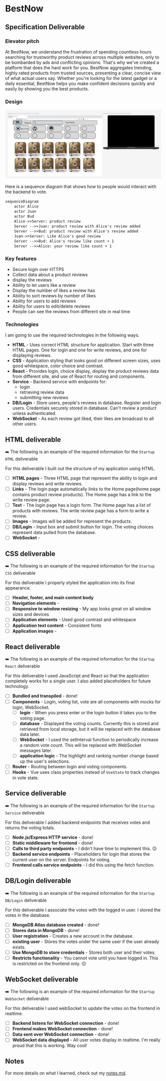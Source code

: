 # BestNow

## Specification Deliverable

### Elevator pitch

At BestNow, we understand the frustration of spending countless hours searching for trustworthy product reviews across multiple websites, only to be bombarded by ads and conflicting opinions. That's why we've created a platform that does the hard work for you. BestNow aggregates trending, highly rated products from trusted sources, presenting a clear, concise view of what actual users say. Whether you're looking for the latest gadget or a daily essential, BestNow helps you make confident decisions quickly and easily by showing you the best products.

### Design

![Mock](bestnow.png)

Here is a sequence diagram that shows how to people would interact with the backend to vote.

```mermaid
sequenceDiagram
    actor Alice
    actor Juan
    actor Bud
    Alice->>Server: product review
    Server -->>Juan: product review with Alice's review added
    Server -->>Bud: product review with Alice's review added
    Juan->>Server: Like Alice's good review
    Server -->>Bud: Alice's review like count + 1
    Server -->>Alice: your review like count + 1
```

### Key features

- Secure login over HTTPS
- Collect data about a product reviews
- display the reviews
- Ability to let users like a review
- Display the number of likes a review has
- Ability to sort reviews by number of likes
- Ability for users to add reviews
- Ability for users to edit/delete reviews
- People can see the reviews from different site in real time

### Technologies

I am going to use the required technologies in the following ways.

- **HTML** - Uses correct HTML structure for application. Start with three HTML pages. One for login and one for write reviews, and one for displaying reviews.
- **CSS** - Application styling that looks good on different screen sizes, uses good whitespace, color choice and contrast.
- **React** - Provides login, choice display, display the product reviews data from different site, and use of React for routing and components.
- **Service** - Backend service with endpoints for:
  - login
  - retrieving review data
  - submitting new reviews
- **DB/Login** - Store users, people's reviews in database. Register and login users. Credentials securely stored in database. Can't review a product unless authenticated.
- **WebSocket** - As each review got liked, their likes are broadcast to all other users.

## HTML deliverable

➡️ The following is an example of the required information for the `Startup HTML` deliverable

For this deliverable I built out the structure of my application using HTML.

- [ ] **HTML pages** - Three HTML page that represent the ability to login and display reviews and write reviews.
- [ ] **Links** - The login page automatically links to the Home page(home page contains product review products). The Home page has a link to the write review page.
- [ ] **Text** - The login page has a login form. The Home page has a list of products with reviews. The write review page has a form to write a review.
- [ ] **Images** - Images will be added for represent the products.
- [ ] **DB/Login** - Input box and submit button for login. The voting choices represent data pulled from the database.
- [ ] **WebSocket** -

## CSS deliverable

➡️ The following is an example of the required information for the `Startup CSS` deliverable

For this deliverable I properly styled the application into its final appearance.

- [ ] **Header, footer, and main content body**
- [ ] **Navigation elements** -
- [ ] **Responsive to window resizing** - My app looks great on all window sizes and devices
- [ ] **Application elements** - Used good contrast and whitespace
- [ ] **Application text content** - Consistent fonts
- [ ] **Application images** -

## React deliverable

➡️ The following is an example of the required information for the `Startup React` deliverable

For this deliverable I used JavaScript and React so that the application completely works for a single user. I also added placeholders for future technology.

- [ ] **Bundled and transpiled** - done!
- [ ] **Components** - Login, voting list, vote are all components with mocks for login, WebSocket.
  - [ ] **login** - When you press enter or the login button it takes you to the voting page.
  - [ ] **database** - Displayed the voting counts. Currently this is stored and retrieved from local storage, but it will be replaced with the database data later.
  - [ ] **WebSocket** - I used the setInterval function to periodically increase a random vote count. This will be replaced with WebSocket messages later.
  - [ ] **application logic** - The highlight and ranking number change based up the user's selections.
- [ ] **Router** - Routing between login and voting components.
- [ ] **Hooks** - Vue uses class properties instead of `UseState` to track changes in vote state.

## Service deliverable

➡️ The following is an example of the required information for the `Startup Service` deliverable

For this deliverable I added backend endpoints that receives votes and returns the voting totals.

- [ ] **Node.js/Express HTTP service** - done!
- [ ] **Static middleware for frontend** - done!
- [ ] **Calls to third party endpoints** - I didn't have time to implement this. 😔
- [ ] **Backend service endpoints** - Placeholders for login that stores the current user on the server. Endpoints for voting.
- [ ] **Frontend calls service endpoints** - I did this using the fetch function.

## DB/Login deliverable

➡️ The following is an example of the required information for the `Startup DB/Login` deliverable

For this deliverable I associate the votes with the logged in user. I stored the votes in the database.

- [ ] **MongoDB Atlas database created** - done!
- [ ] **Stores data in MongoDB** - done!
- [ ] **User registration** - Creates a new account in the database.
- [ ] **existing user** - Stores the votes under the same user if the user already exists.
- [ ] **Use MongoDB to store credentials** - Stores both user and their votes.
- [ ] **Restricts functionality** - You cannot vote until you have logged in. This is restricted on the frontend only. 😔

## WebSocket deliverable

➡️ The following is an example of the required information for the `Startup WebSocket` deliverable

For this deliverable I used webSocket to update the votes on the frontend in realtime.

- [ ] **Backend listens for WebSocket connection** - done!
- [ ] **Frontend makes WebSocket connection** - done!
- [ ] **Data sent over WebSocket connection** - done!
- [ ] **WebSocket data displayed** - All user votes display in realtime. I'm really proud that this is working. Way cool!

## Notes

For more details on what I learned, check out my [notes.md](./notes.md).

